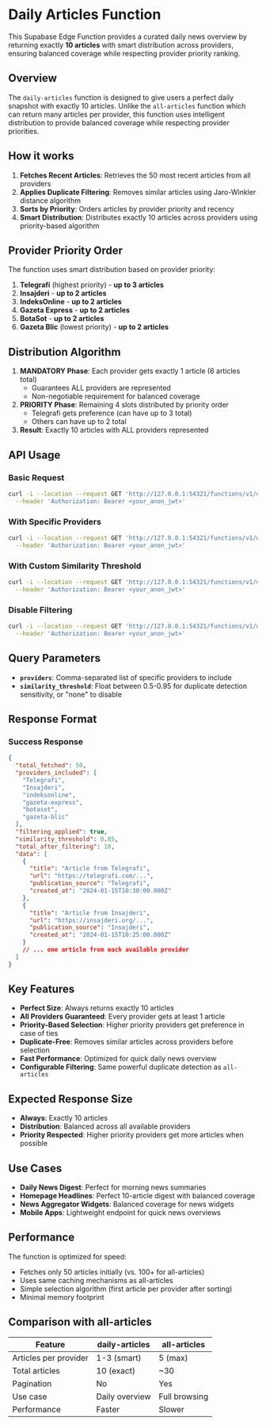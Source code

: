 # Daily Articles Function

This Supabase Edge Function provides a curated daily news overview by returning exactly **10 articles** with smart distribution across providers, ensuring balanced coverage while respecting provider priority ranking.

## Overview

The `daily-articles` function is designed to give users a perfect daily snapshot with exactly 10 articles. Unlike the `all-articles` function which can return many articles per provider, this function uses intelligent distribution to provide balanced coverage while respecting provider priorities.

## How it works

1. **Fetches Recent Articles**: Retrieves the 50 most recent articles from all providers
2. **Applies Duplicate Filtering**: Removes similar articles using Jaro-Winkler distance algorithm
3. **Sorts by Priority**: Orders articles by provider priority and recency
4. **Smart Distribution**: Distributes exactly 10 articles across providers using priority-based algorithm

## Provider Priority Order

The function uses smart distribution based on provider priority:

1. **Telegrafi** (highest priority) - **up to 3 articles**
2. **Insajderi** - **up to 2 articles**
3. **IndeksOnline** - **up to 2 articles**
4. **Gazeta Express** - **up to 2 articles**
5. **BotaSot** - **up to 2 articles**
6. **Gazeta Blic** (lowest priority) - **up to 2 articles**

## Distribution Algorithm

1. **MANDATORY Phase**: Each provider gets exactly 1 article (6 articles total)
   - Guarantees ALL providers are represented
   - Non-negotiable requirement for balanced coverage
2. **PRIORITY Phase**: Remaining 4 slots distributed by priority order
   - Telegrafi gets preference (can have up to 3 total)
   - Others can have up to 2 total
3. **Result**: Exactly 10 articles with ALL providers represented

## API Usage

### Basic Request

```bash
curl -i --location --request GET 'http://127.0.0.1:54321/functions/v1/daily-articles' \
  --header 'Authorization: Bearer <your_anon_jwt>'
```

### With Specific Providers

```bash
curl -i --location --request GET 'http://127.0.0.1:54321/functions/v1/daily-articles?providers=Telegrafi,Insajderi' \
  --header 'Authorization: Bearer <your_anon_jwt>'
```

### With Custom Similarity Threshold

```bash
curl -i --location --request GET 'http://127.0.0.1:54321/functions/v1/daily-articles?similarity_threshold=0.8' \
  --header 'Authorization: Bearer <your_anon_jwt>'
```

### Disable Filtering

```bash
curl -i --location --request GET 'http://127.0.0.1:54321/functions/v1/daily-articles?similarity_threshold=none' \
  --header 'Authorization: Bearer <your_anon_jwt>'
```

## Query Parameters

- **`providers`**: Comma-separated list of specific providers to include
- **`similarity_threshold`**: Float between 0.5-0.95 for duplicate detection sensitivity, or "none" to disable

## Response Format

### Success Response

```json
{
  "total_fetched": 50,
  "providers_included": [
    "Telegrafi",
    "Insajderi",
    "indeksonline",
    "gazeta-express",
    "botasot",
    "gazeta-blic"
  ],
  "filtering_applied": true,
  "similarity_threshold": 0.85,
  "total_after_filtering": 10,
  "data": [
    {
      "title": "Article from Telegrafi",
      "url": "https://telegrafi.com/...",
      "publication_source": "Telegrafi",
      "created_at": "2024-01-15T10:30:00.000Z"
    },
    {
      "title": "Article from Insajderi",
      "url": "https://insajderi.org/...",
      "publication_source": "Insajderi",
      "created_at": "2024-01-15T10:25:00.000Z"
    }
    // ... one article from each available provider
  ]
}
```

## Key Features

- **Perfect Size**: Always returns exactly 10 articles
- **All Providers Guaranteed**: Every provider gets at least 1 article
- **Priority-Based Selection**: Higher priority providers get preference in case of ties
- **Duplicate-Free**: Removes similar articles across providers before selection
- **Fast Performance**: Optimized for quick daily news overview
- **Configurable Filtering**: Same powerful duplicate detection as `all-articles`

## Expected Response Size

- **Always**: Exactly 10 articles
- **Distribution**: Balanced across all available providers
- **Priority Respected**: Higher priority providers get more articles when possible

## Use Cases

- **Daily News Digest**: Perfect for morning news summaries
- **Homepage Headlines**: Perfect 10-article digest with balanced coverage
- **News Aggregator Widgets**: Balanced coverage for news widgets
- **Mobile Apps**: Lightweight endpoint for quick news overviews

## Performance

The function is optimized for speed:

- Fetches only 50 articles initially (vs. 100+ for all-articles)
- Uses same caching mechanisms as all-articles
- Simple selection algorithm (first article per provider after sorting)
- Minimal memory footprint

## Comparison with all-articles

| Feature               | daily-articles | all-articles  |
| --------------------- | -------------- | ------------- |
| Articles per provider | 1-3 (smart)    | 5 (max)       |
| Total articles        | 10 (exact)     | ~30           |
| Pagination            | No             | Yes           |
| Use case              | Daily overview | Full browsing |
| Performance           | Faster         | Slower        |
